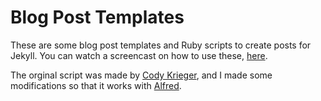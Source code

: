 # Blog Post Templates

These are some blog post templates and Ruby scripts to create posts for Jekyll. You can watch a screencast on how to use these, [here](http://ttimsmith.com/videos/automating-jekyll-posts-with-alfred).

The orginal script was made by [Cody Krieger](http://blog.codykrieger.com/2011/02/11/automating-post-creation-with-jekyll.html), and I made some modifications so that it works with [Alfred](http://www.alfredapp.com/).